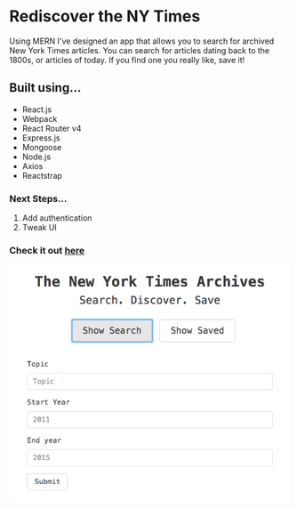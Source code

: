 # Rediscover the NY Times 
Using MERN I've designed an app that allows you to search for archived New York Times articles. You can search for articles dating back to the 1800s, or articles of today. If you find one you really like, save it! 

## Built using... 
* React.js
* Webpack
* React Router v4
* Express.js
* Mongoose
* Node.js
* Axios
* Reactstrap

### Next Steps...
1. Add authentication
2. Tweak UI

### Check it out [here](https://tranquil-forest-96964.herokuapp.com)

<p align="center">
  <img src="/readMe.png?raw=true" alt="ScreenShot of my site"/>
</p>
